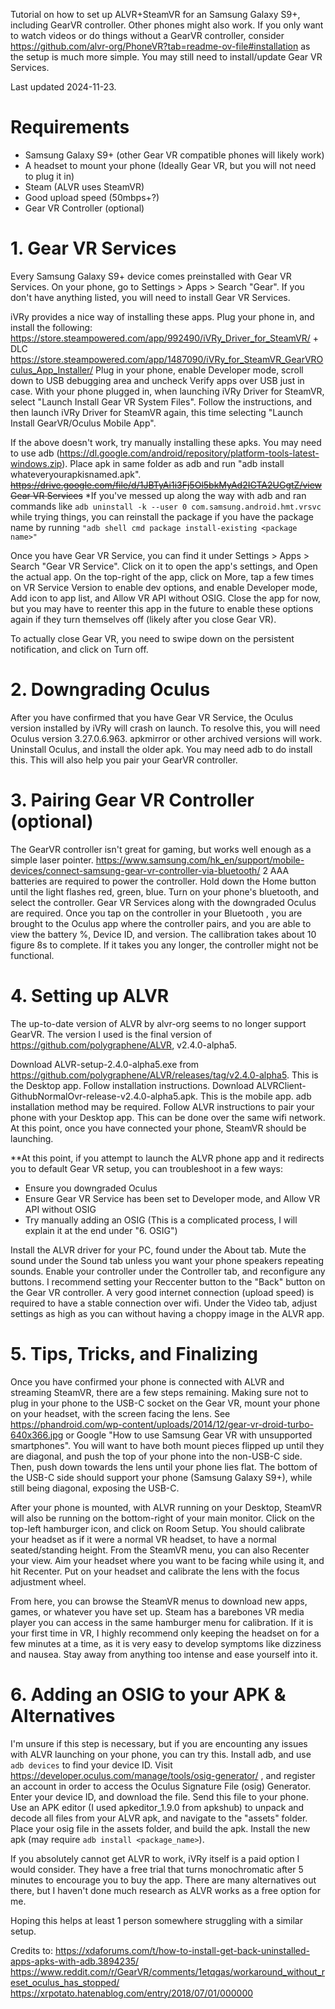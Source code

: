 Tutorial on how to set up ALVR+SteamVR for an Samsung Galaxy S9+, including GearVR controller. Other phones might also work.
If you only want to watch videos or do things without a GearVR controller, consider https://github.com/alvr-org/PhoneVR?tab=readme-ov-file#installation as the setup is much more simple. You may still need to install/update Gear VR Services.

Last updated 2024-11-23.

# Requirements
- Samsung Galaxy S9+ (other Gear VR compatible phones will likely work)
- A headset to mount your phone (Ideally Gear VR, but you will not need to plug it in)
- Steam (ALVR uses SteamVR)
- Good upload speed (50mbps+?)
- Gear VR Controller (optional)

# 1. Gear VR Services
Every Samsung Galaxy S9+ device comes preinstalled with Gear VR Services.
On your phone, go to Settings > Apps > Search "Gear". If you don't have anything listed, you will need to install Gear VR Services.

iVRy provides a nice way of installing these apps. Plug your phone in, and install the following:
https://store.steampowered.com/app/992490/iVRy_Driver_for_SteamVR/ + DLC https://store.steampowered.com/app/1487090/iVRy_for_SteamVR_GearVROculus_App_Installer/
Plug in your phone, enable Developer mode, scroll down to USB debugging area and uncheck Verify apps over USB just in case.
With your phone plugged in, when launching iVRy Driver for SteamVR, select "Launch Install Gear VR System Files".
Follow the instructions, and then launch iVRy Driver for SteamVR again, this time selecting "Launch Install GearVR/Oculus Mobile App".

If the above doesn't work, try manually installing these apks. You may need to use adb (https://dl.google.com/android/repository/platform-tools-latest-windows.zip). Place apk in same folder as adb and run "adb install whateveryourapkisnamed.apk".
~~https://drive.google.com/file/d/1JBTyAi1i3Fj5Ol5bkMyAd2IGTA2UGgtZ/view Gear VR Services~~
*If you've messed up along the way with adb and ran commands like `adb uninstall -k --user 0 com.samsung.android.hmt.vrsvc` while trying things, you can reinstall the package if you have the package name by running `"adb shell cmd package install-existing <package name>"`

Once you have Gear VR Service, you can find it under Settings > Apps > Search "Gear VR Service". Click on it to open the app's settings, and Open the actual app.
On the top-right of the app, click on More, tap a few times on VR Service Version to enable dev options, and enable Developer mode, Add icon to app list, and Allow VR API without OSIG. Close the app for now, but you may have to reenter this app in the future to enable these options again if they turn themselves off (likely after you close Gear VR). 

To actually close Gear VR, you need to swipe down on the persistent notification, and click on Turn off.

# 2. Downgrading Oculus
After you have confirmed that you have Gear VR Service, the Oculus version installed by iVRy will crash on launch. To resolve this, you will need Oculus version 3.27.0.6.963. apkmirror or other archived versions will work. Uninstall Oculus, and install the older apk. You may need adb to do install this. This will also help you pair your GearVR controller.

# 3. Pairing Gear VR Controller (optional)
The GearVR controller isn't great for gaming, but works well enough as a simple laser pointer. 
https://www.samsung.com/hk_en/support/mobile-devices/connect-samsung-gear-vr-controller-via-bluetooth/
2 AAA batteries are required to power the controller. Hold down the Home button until the light flashes red, green, blue. Turn on your phone's bluetooth, and select the controller. Gear VR Services along with the downgraded Oculus are required. Once you tap on the controller in your Bluetooth , you are brought to the Oculus app where the controller pairs, and you are able to view the battery %, Device ID, and version. The callibration takes about 10 figure 8s to complete. If it takes you any longer, the controller might not be functional.

# 4. Setting up ALVR
The up-to-date version of ALVR by alvr-org seems to no longer support GearVR. The version I used is the final version of https://github.com/polygraphene/ALVR, v2.4.0-alpha5.

Download ALVR-setup-2.4.0-alpha5.exe from https://github.com/polygraphene/ALVR/releases/tag/v2.4.0-alpha5. This is the Desktop app. Follow installation instructions.
Download ALVRClient-GithubNormalOvr-release-v2.4.0-alpha5.apk. This is the mobile app. adb installation method may be required.
Follow ALVR instructions to pair your phone with your Desktop app. This can be done over the same wifi network. At this point, once you have connected your phone, SteamVR should be launching.

**At this point, if you attempt to launch the ALVR phone app and it redirects you to default Gear VR setup, you can troubleshoot in a few ways:
- Ensure you downgraded Oculus
- Ensure Gear VR Service has been set to Developer mode, and Allow VR API without OSIG
- Try manually adding an OSIG (This is a complicated process, I will explain it at the end under "6. OSIG")

Install the ALVR driver for your PC, found under the About tab. Mute the sound under the Sound tab unless you want your phone speakers repeating sounds. Enable your controller under the Controller tab, and reconfigure any buttons. I recommend setting your Reccenter button to the "Back" button on the Gear VR controller.
A very good internet connection (upload speed) is required to have a stable connection over wifi. Under the Video tab, adjust settings as high as you can without having a choppy image in the ALVR app.

# 5. Tips, Tricks, and Finalizing
Once you have confirmed your phone is connected with ALVR and streaming SteamVR, there are a few steps remaining.
Making sure not to plug in your phone to the USB-C socket on the Gear VR, mount your phone on your headset, with the screen facing the lens. See https://phandroid.com/wp-content/uploads/2014/12/gear-vr-droid-turbo-640x366.jpg or Google "How to use Samsung Gear VR with unsupported smartphones". You will want to have both mount pieces flipped up until they are diagonal, and push the top of your phone into the non-USB-C side. Then, push down towards the lens until your phone lies flat. The bottom of the USB-C side should support your phone (Samsung Galaxy S9+), while still being diagonal, exposing the USB-C.

After your phone is mounted, with ALVR running on your Desktop, SteamVR will also be running on the bottom-right of your main monitor. Click on the top-left hamburger icon, and click on Room Setup. You should calibrate your headset as if it were a normal VR headset, to have a normal seated/standing height.
From the SteamVR menu, you can also Recenter your view. Aim your headset where you want to be facing while using it, and hit Recenter.
Put on your headset and calibrate the lens with the focus adjustment wheel.

From here, you can browse the SteamVR menus to download new apps, games, or whatever you have set up. Steam has a barebones VR media player you can access in the same hamburger menu for calibration.
If it is your first time in VR, I highly recommend only keeping the headset on for a few minutes at a time, as it is very easy to develop symptoms like dizziness and nausea. Stay away from anything too intense and ease yourself into it.

# 6. Adding an OSIG to your APK & Alternatives
I'm unsure if this step is necessary, but if you are encounting any issues with ALVR launching on your phone, you can try this.
Install adb, and use `adb devices` to find your device ID.
Visit https://developer.oculus.com/manage/tools/osig-generator/ , and register an account in order to access the Oculus Signature File (osig) Generator.
Enter your device ID, and download the file. Send this file to your phone.
Use an APK editor (I used apkeditor_1.9.0 from apkshub) to unpack and decode all files from your ALVR apk, and navigate to the "assets" folder.
Place your osig file in the assets folder, and build the apk. Install the new apk (may require `adb install <package_name>`).

If you absolutely cannot get ALVR to work, iVRy itself is a paid option I would consider. They have a free trial that turns monochromatic after 5 minutes to encourage you to buy the app. There are many alternatives out there, but I haven't done much research as ALVR works as a free option for me.


Hoping this helps at least 1 person somewhere struggling with a similar setup.


Credits to:
https://xdaforums.com/t/how-to-install-get-back-uninstalled-apps-apks-with-adb.3894235/
https://www.reddit.com/r/GearVR/comments/1etqgas/workaround_without_reset_oculus_has_stopped/
https://xrpotato.hatenablog.com/entry/2018/07/01/000000
